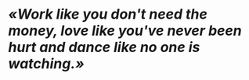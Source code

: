 ***«Work like you don't need the money, love like you've never been hurt and dance like no one is watching.»***
==================================================================================================================
